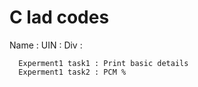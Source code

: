 # C lad codes
Name :
UIN  :
Div  :

      Experment1 task1 : Print basic details
      Experment1 task2 : PCM %

  
